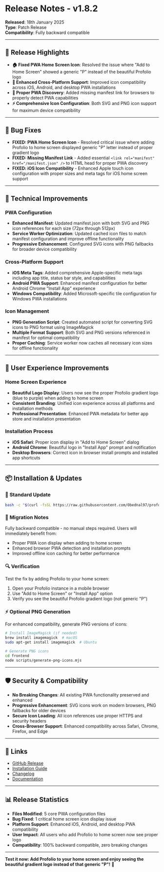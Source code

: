 # Release Notes - v1.8.2

**Released**: 18th January 2025  
**Type**: Patch Release  
**Compatibility**: Fully backward compatible

---

## 🎯 **Release Highlights**

- **🏠 Fixed PWA Home Screen Icon**: Resolved the issue where "Add to Home Screen" showed a generic "P" instead of the beautiful Profolio logo
- **📱 Enhanced Cross-Platform Support**: Improved icon compatibility across iOS, Android, and desktop PWA installations
- **🔗 Proper PWA Discovery**: Added missing manifest link for browsers to properly detect PWA capabilities
- **⚡ Comprehensive Icon Configuration**: Both SVG and PNG icon support for maximum device compatibility

---

## 🐛 **Bug Fixes**

- **FIXED: PWA Home Screen Icon** - Resolved critical issue where adding Profolio to home screen displayed generic "P" letter instead of proper gradient logo
- **FIXED: Missing Manifest Link** - Added essential `<link rel="manifest" href="/manifest.json" />` to HTML head for proper PWA discovery
- **FIXED: iOS Icon Compatibility** - Enhanced Apple touch icon configuration with proper sizes and meta tags for iOS home screen support

---

## 🔧 **Technical Improvements**

### PWA Configuration
- **Enhanced Manifest**: Updated manifest.json with both SVG and PNG icon references for each size (72px through 512px)
- **Service Worker Optimization**: Updated cached icon files to match manifest configuration and improve offline functionality
- **Progressive Enhancement**: Configured SVG icons with PNG fallbacks for broader device compatibility

### Cross-Platform Support
- **iOS Meta Tags**: Added comprehensive Apple-specific meta tags including app title, status bar style, and capabilities
- **Android PWA Support**: Enhanced manifest configuration for better Android Chrome "Install App" experience  
- **Windows Compatibility**: Added Microsoft-specific tile configuration for Windows PWA installations

### Icon Management
- **PNG Generation Script**: Created automated script for converting SVG icons to PNG format using ImageMagick
- **Multiple Format Support**: Both SVG and PNG versions referenced in manifest for optimal compatibility
- **Proper Caching**: Service worker now caches all necessary icon sizes for offline functionality

---

## 🎨 **User Experience Improvements**

### Home Screen Experience
- **Beautiful Logo Display**: Users now see the proper Profolio gradient logo (blue to purple) when adding to home screen
- **Consistent Branding**: Unified icon experience across all platforms and installation methods
- **Professional Presentation**: Enhanced PWA metadata for better app store and installation presentation

### Installation Process
- **iOS Safari**: Proper icon display in "Add to Home Screen" dialog
- **Android Chrome**: Beautiful logo in "Install App" prompt and notification
- **Desktop Browsers**: Correct icon in browser install prompts and installed app shortcuts

---

## 📦 **Installation & Updates**

### 🚀 **Standard Update**
```bash
bash -c "$(curl -fsSL https://raw.githubusercontent.com/Obednal97/profolio/main/install-or-update.sh)"
```

### 🔄 **Migration Notes**
Fully backward compatible - no manual steps required. Users will immediately benefit from:
- Proper PWA icon display when adding to home screen
- Enhanced browser PWA detection and installation prompts
- Improved offline icon caching for better performance

### 🔍 **Verification**
Test the fix by adding Profolio to your home screen:
1. Open your Profolio instance in a mobile browser
2. Use "Add to Home Screen" or "Install App" option
3. Verify you see the beautiful Profolio gradient logo (not generic "P")

### ⚡ **Optional PNG Generation**
For enhanced compatibility, generate PNG versions of icons:
```bash
# Install ImageMagick (if needed)
brew install imagemagick  # macOS
sudo apt-get install imagemagick  # Ubuntu

# Generate PNG icons
cd frontend
node scripts/generate-png-icons.mjs
```

---

## 🛡️ **Security & Compatibility**

- **No Breaking Changes**: All existing PWA functionality preserved and enhanced
- **Progressive Enhancement**: SVG icons work on modern browsers, PNG fallbacks for older devices
- **Secure Icon Loading**: All icon references use proper HTTPS and security headers
- **Cross-Browser Support**: Enhanced compatibility across Safari, Chrome, Firefox, and Edge

---

## 🔗 **Links**
- [GitHub Release](https://github.com/Obednal97/profolio/releases/tag/v1.8.2)
- [Installation Guide](../../../README.md)
- [Changelog](../../../CHANGELOG.md)
- [Documentation](../../../docs/)

---

## 📊 **Release Statistics**
- **Files Modified**: 5 core PWA configuration files
- **Bug Fixed**: 1 critical home screen icon display issue
- **Platform Support**: Enhanced iOS, Android, and desktop PWA compatibility
- **User Impact**: All users who add Profolio to home screen now see proper logo
- **Compatibility**: 100% backward compatible, zero breaking changes

---

**Test it now: Add Profolio to your home screen and enjoy seeing the beautiful gradient logo instead of that generic "P"!** 🎉 